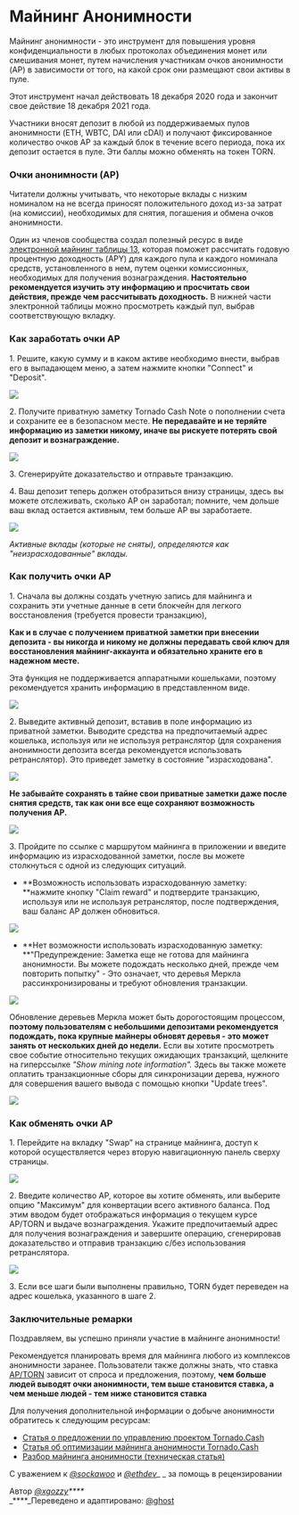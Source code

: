 # Майнинг Анонимности

Майнинг анонимности - это инструмент для повышения уровня конфиденциальности в любых протоколах объединения монет или смешивания монет, путем начисления участникам очков анонимности (AP) в зависимости от того, на какой срок они размещают свои активы в пуле.

Этот инструмент начал действовать 18 декабря 2020 года и закончит свое действие 18 декабря 2021 года.

Участники вносят депозит в любой из поддерживаемых пулов анонимности (ETH, WBTC, DAI или cDAI) и получают фиксированное количество очков AP за каждый блок в течение всего периода, пока их депозит остается в пуле. Эти баллы можно обменять на токен TORN.

### Очки анонимности (AP)

Читатели должны учитывать, что некоторые вклады с низким номиналом на не всегда приносят положительного доход из-за затрат (на комиссии), необходимых для снятия, погашения и обмена очков анонимности.

Один из членов сообщества создал полезный ресурс в виде [электронной майнинг таблицы 13](https://torn.community/t/anonymity-mining-spreadsheet/720), которая поможет рассчитать годовую процентную доходность (APY) для каждого пула и каждого номинала средств, установленного в нем, путем оценки комиссионных, необходимых для получения вознаграждения. **Настоятельно рекомендуется изучить эту информацию и просчитать свои действия, прежде чем рассчитывать доходность.** В нижней части электронной таблицы можно просмотреть каждый пул, выбрав соответствующую вкладку.

### Как заработать очки AP

1\. Решите, какую сумму и в каком активе необходимо внести, выбрав его в выпадающем меню, а затем нажмите кнопки "Connect" и "Deposit".

![](.gitbook/assets/m3fh0gl.png)

2\. Получите приватную заметку Tornado Cash Note о пополнении счета и сохраните ее в безопасном месте. **Не передавайте и не теряйте информацию из заметки никому, иначе вы рискуете потерять свой депозит и вознаграждение.**

![](.gitbook/assets/vhustru.png)

3\. Сгенерируйте доказательство и отправьте транзакцию.

4\. Ваш депозит теперь должен отобразиться внизу страницы, здесь вы можете отслеживать, сколько AP он заработал; помните, чем дольше ваш вклад остается активным, тем больше AP вы заработаете.

![](.gitbook/assets/k6juetp.png)

_Активные вклады (которые не сняты), определяются как "неизрасходованные" вклады._

### Как получить очки AP

1\. Сначала вы должны создать учетную запись для майнинга и сохранить эти учетные данные в сети блокчейн для легкого восстановления (требуется провести транзакцию),

**Как и в случае с получением приватной заметки при внесении депозита - вы никогда и никому не должны передавать свой ключ для восстановления майнинг-аккаунта и обязательно храните его в надежном месте.**

Эта функция не поддерживается аппаратными кошельками, поэтому рекомендуется хранить информацию в представленном виде.

![](.gitbook/assets/lskzkgk.png)

2\. Выведите активный депозит, вставив в поле информацию из приватной заметки. Выводите средства на предпочитаемый адрес кошелька, используя или не используя ретранслятор (для сохранения анонимности депозита всегда рекомендуется использовать ретранслятор). Это приведет заметку в состояние "израсходована".

![](.gitbook/assets/aid86cj.png)

**Не забывайте сохранять в тайне свои приватные заметки даже после снятия средств, так как они все еще сохраняют возможность получения AP.**

![](.gitbook/assets/bpsqxxr.png)

3\. Пройдите по ссылке с маршрутом майнинга в приложении и введите информацию из израсходованной заметки, после вы можете столкнуться с одной из следующих ситуаций.

* **Возможность использовать израсходованную заметку: **нажмите кнопку "Claim reward" и подтвердите транзакцию, используя или не используя ретранслятор, после подтверждения, ваш баланс AP должен обновиться.

![](.gitbook/assets/e9jyqhu.png)

* **Нет возможности использовать израсходованную заметку: **"Предупреждение: Заметка еще не готова для майнинга анонимности. Вы можете подождать несколько дней, прежде чем повторить попытку" - Это означает, что деревья Меркла рассинхронизированы и требуют обновления транзакции.

![](.gitbook/assets/i6qtr0f.png)

Обновление деревьев Меркла может быть дорогостоящим процессом, **поэтому пользователям с небольшими депозитами рекомендуется подождать, пока крупные майнеры обновят деревья - это может занять от нескольких дней до недели.** Если вы хотите просмотреть свое событие относительно текущих ожидающих транзакций, щелкните на гиперссылке _"Show mining note information"._ Здесь вы также можете оплатить транзакционные сборы для синхронизации дерева, нужного для совершения вашего вывода с помощью кнопки "Update trees".

![](.gitbook/assets/d8dmxjj.png)

### Как обменять очки AP

1\. Перейдите на вкладку "Swap” на странице майнинга, доступ к которой осуществляется через вторую навигационную панель сверху страницы.

![](.gitbook/assets/ahrjxbq.png)

2\. Введите количество AP, которое вы хотите обменять, или выберите опцию "Максимум" для конвертации всего активного баланса. Под этим вводом будет отображаться информация о текущем курсе AP/TORN и выдаче вознаграждения. Укажите предпочитаемый адрес для получения вознаграждения и завершите операцию, сгенерировав доказательство и отправив транзакцию с/без использования ретранслятора.

![](.gitbook/assets/wo55lao.png)

3\. Если все шаги были выполнены правильно, TORN будет переведен на адрес кошелька, указанного в шаге 2.

### Заключительные ремарки

Поздравляем, вы успешно приняли участие в майнинге анонимности!

Рекомендуется планировать время для майнинга любого из комплексов анонимности заранее. Пользователи также должны знать, что ставка [AP/TORN](https://dune.xyz/luckyallocator/Daily-AP-TORN-Rate-v2) зависит от спроса и предложения, поэтому, **чем больше людей выводят очки анонимности, тем выше становится ставка, а чем меньше людей - тем ниже становится ставка**

Для получения дополнительной информации о добыче анонимности обратитесь к следующим ресурсам:

* [Статья о предложении по управлению проектом Tornado.Cash](https://tornado-cash.medium.com/tornado-cash-governance-proposal-a55c5c7d0703)
* [Статья об оптимизации майнинга анонимности Tornado.Cash](https://tornado-cash.medium.com/gas-price-claimed-anonymity-mining-a-victim-but-now-everyone-can-claim-ap-5441aaa32a1a)
* [Разбор майнинга анонимности (техническая статья)](https://torn.community/t/anonymity-mining-technical-overview/15)

С уважением к [_@sockawoo_](https://torn.community/u/sockawoo) и [_@ethdev_](https://torn.community/u/ethdev)_ _ за помощь в рецензировании

Автор [_@xgozzy_](https://torn.community/u/xgozzy/summary)_****_\
_****_Переведено и адаптировано: [@ghost](https://torn.community/u/ghost/summary)
